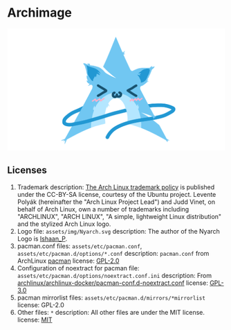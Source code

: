 # Archimage

![NyaArch](assets/img/Nyarch.svg)

## Licenses

1. Trademark
    description: [The Arch Linux trademark policy](https://terms.archlinux.org/docs/trademark-policy/) is published under the CC-BY-SA license, courtesy of the Ubuntu project.
    Levente Polyák (hereinafter the "Arch Linux Project Lead") and Judd Vinet, on behalf of Arch Linux, own a number of trademarks including "ARCHLINUX", "ARCH LINUX", "A simple, lightweight Linux distribution" and the stylized Arch Linux logo.
2. Logo
    file: `assets/img/Nyarch.svg`
    description: The author of the Nyarch Logo is [Ishaan_P](https://www.reddit.com/r/linuxmasterrace/comments/lxfg9j/someone_posted_uwuntu_so_i_made_nyarch/).
3. pacman.conf
    files: `assets/etc/pacman.conf`, `assets/etc/pacman.d/options/*.conf`
    description:  `pacman.conf` from ArchLinux [pacman](https://gitlab.archlinux.org/pacman/pacman/-/blob/master/etc/pacman.conf.in?ref_type=heads)
    license: [GPL-2.0](https://gitlab.archlinux.org/pacman/pacman/-/raw/master/COPYING?ref_type=heads)
4. Configuration of noextract for pacman
    file: `assets/etc/pacman.d/options/noextract.conf.ini`
    description: From [archlinux/archlinux-docker/pacman-conf.d-noextract.conf](https://gitlab.archlinux.org/archlinux/archlinux-docker/-/blob/master/pacman-conf.d-noextract.conf?ref_type=heads)
    license: [GPL-3.0](https://gitlab.archlinux.org/archlinux/archlinux-docker/-/raw/master/LICENSE?ref_type=heads)
5. pacman mirrorlist
    files: `assets/etc/pacman.d/mirrors/*mirrorlist`
    license: GPL-2.0
6. Other
    files: `*`
    description: All other files are under the MIT license.
    license: [MIT](./LICENSE)
